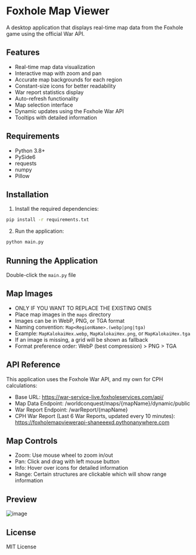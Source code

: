 # Foxhole Map Viewer

A desktop application that displays real-time map data from the Foxhole game using the official War API.

## Features
- Real-time map data visualization
- Interactive map with zoom and pan
- Accurate map backgrounds for each region
- Constant-size icons for better readability
- War report statistics display
- Auto-refresh functionality
- Map selection interface
- Dynamic updates using the Foxhole War API
- Tooltips with detailed information

## Requirements
- Python 3.8+
- PySide6
- requests
- numpy
- Pillow

## Installation
1. Install the required dependencies:
```bash
pip install -r requirements.txt
```

2. Run the application:
```bash
python main.py
```

## Running the Application
Double-click the `main.py` file


## Map Images
- ONLY IF YOU WANT TO REPLACE THE EXISTING ONES
- Place map images in the `maps` directory
- Images can be in WebP, PNG, or TGA format
- Naming convention: `Map<RegionName>.(webp|png|tga)`
- Example: `MapKalokaiHex.webp`, `MapKalokaiHex.png`, or `MapKalokaiHex.tga`
- If an image is missing, a grid will be shown as fallback
- Format preference order: WebP (best compression) > PNG > TGA

## API Reference
This application uses the Foxhole War API, and my own for CPH calculations:
- Base URL: https://war-service-live.foxholeservices.com/api/
- Map Data Endpoint: /worldconquest/maps/{mapName}/dynamic/public
- War Report Endpoint: /warReport/{mapName}
- CPH War Report (Last 6 War Reports, updated every 10 minutes): https://foxholemapviewerapi-shaneeexd.pythonanywhere.com

## Map Controls
- Zoom: Use mouse wheel to zoom in/out
- Pan: Click and drag with left mouse button
- Info: Hover over icons for detailed information
- Range: Certain structures are clickable which will show range information

## Preview

![image](https://github.com/user-attachments/assets/fc57b294-4e2f-4709-9110-b86d870f0bff)

## License
MIT License
